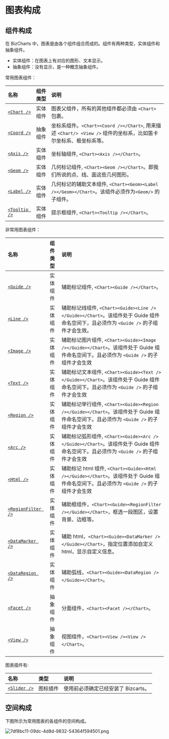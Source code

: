 # 图表构成

## 组件构成
在 BizCharts 中，图表是由各个组件组合而成的。组件有两种类型，实体组件和抽象组件。
- 实体组件：在图表上有对应的图形、文本显示。
- 抽象组件：没有显示，是一种概念抽象组件。

常用图表组件：

| 名称                                                      | 组件类型 | 说明                                                                                         |
| :-------------------------------------------------------- | :------: | :------------------------------------------------------------------------------------------- |
| [`<Chart />`](../api/chart)                               | 实体组件 | 图表父组件，所有的其他组件都必须由 `<Chart>` 包裹。                                          |
| [`<Coord />`](../api/coord)                | 抽象组件 | 坐标系组件。`<Chart><Coord /></Chart>`, 用来描述 `<Chart/> <View />` 组件的坐标系，比如笛卡尔坐标系、极坐标系等。        |
| [`<Axis />`](../api/axis)                  | 实体组件 | 坐标轴组件, `<Chart><Axis /></Chart>`。                                                                                 |
| [`<Geom />`](../api/geom)                  | 实体组件 | 几何标记组件, `<Chart><Geom /></Chart>`。即我们所说的点、线、面这些几何图形。                                           |
| [`<Label />`](../api/label)   | 实体组件 | 几何标记的辅助文本组件, `<Chart><Geom><Label /></Geom></Chart>`。该组件必须作为`<Geom/>` 的子组件。                                   |
| [`<Tooltip />`](../api/tooltip)            | 实体组件 | 提示框组件, `<Chart><Tooltip /></Chart>`。                                                                                 |


非常用图表组件：

| 名称                                                      | 组件类型 | 说明                                                                                         |
| :-------------------------------------------------------- | :------: | :------------------------------------------------------------------------------------------- |
| [`<Guide />`](../api/guide)                | 实体组件 | 辅助标记组件, `<Chart><Guide /></Chart>`。                                                                               |
| [`<Line />`](../api/guide#line)     | 实体组件 | 辅助标记线组件, `<Chart><Guide><Line /></Guide></Chart>`。该组件处于 Guide 组件命名空间下，且必须作为 `<Guide />` 的子组件才会生效。   |
| [`<Image />`](../api/guide#image)   | 实体组件 | 辅助标记图片组件, `<Chart><Guide><Image /></Guide></Chart>`。该组件处于 Guide 组件命名空间下。且必须作为 `<Guide />` 的子组件才会生效   |
| [`<Text />`](../api/guide#text)     | 实体组件 | 辅助标记文本组件, `<Chart><Guide><Text /></Guide></Chart>`。该组件处于 Guide 组件命名空间下。且必须作为 `<Guide />` 的子组件才会生效   |
| [`<Region />`](../api/guide#region) | 实体组件 | 辅助标记举行组件, `<Chart><Guide><Region /></Guide></Chart>`。该组件处于 Guide 组件命名空间下。且必须作为 `<Guide />` 的子组件才会生效   |
| [`<Arc />`](../api/guide#arc)       | 实体组件 | 辅助标记弧形组件, `<Chart><Guide><Arc /></Guide></Chart>`。该组件处于 Guide 组件命名空间下。且必须作为 `<Guide />` 的子组件才会生效   |
| [`<Html />`](../api/guide#html)     | 实体组件 | 辅助标记 html 组件, `<Chart><Guide><Html /></Guide></Chart>`。该组件处于 Guide 组件命名空间下。且必须作为 `<Guide />` 的子组件才会生效 |
| [`<RegionFilter />`](#RegionFilter) | 实体组件 |辅助框组件，`<Chart><Guide><RegionFilter /></Guide></Chart>`，框选一段图区，设置背景、边框等。|
| [`<DataMarker />`](#DataMarker) | 实体组件 | 辅助 html，`<Chart><Guide><DataMarker /></Guide></Chart>`，指定位置添加自定义 html，显示自定义信息。|
| [`<DataRegion />`](#DataRegion) | 实体组件 |辅助弧线，`<Chart><Guide><DataRegion /></Guide></Chart>`。|
| [`<Facet />`](../api/facet)                | 抽象组件 | 分面组件，`<Chart><Facet /></Chart>`。                                                                                   |
| [`<View />`](../api/view)                  | 抽象组件 | 视图组件，`<Chart><View /><View /></Chart>`。                                                                                   |

图表插件有:

| 名称                                | 类型     | 说明                                |
| :---------------------------------- | :------- | :---------------------------------- |
| [`<Slider />`](../api/sliderPlugin) | 图标插件 | 使用前必须确定已经安装了 Bizcarts。 |

## 空间构成
下图所示为常用图表的各组件的空间构成。

![7df8bc11-09dc-4d8d-9832-54364f594501.png](https://img.alicdn.com/tfs/TB105z4efDH8KJjy1XcXXcpdXXa-2030-1480.png)
